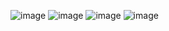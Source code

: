 
![image](https://user-images.githubusercontent.com/61270278/236970070-d47b54ef-01ca-4db7-aff2-b0a21d29348e.png)
![image](https://user-images.githubusercontent.com/61270278/236971077-e61aef81-7526-47a9-977d-e6180ecfa7ac.png)
![image](https://user-images.githubusercontent.com/61270278/236971171-f60b4445-0c06-49ba-9b5b-3f060e71c3ec.png)
![image](https://user-images.githubusercontent.com/61270278/236971251-8fc097d6-af88-4f03-8ac5-48eacc3d294e.png)
